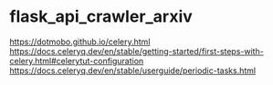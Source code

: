 # flask_api_crawler_arxiv

https://dotmobo.github.io/celery.html
https://docs.celeryq.dev/en/stable/getting-started/first-steps-with-celery.html#celerytut-configuration
https://docs.celeryq.dev/en/stable/userguide/periodic-tasks.html
